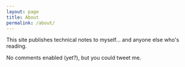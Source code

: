 ```yaml
---
layout: page
title: About
permalink: /about/
---
```


This site publishes technical notes to myself... and anyone else who's reading.

No comments enabled (yet?), but you could tweet me.
